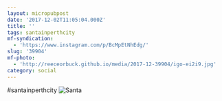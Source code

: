 ```yaml
---
layout: micropubpost
date: '2017-12-02T11:05:04.000Z'
title: ''
tags: santainperthcity
mf-syndication:
  - 'https://www.instagram.com/p/BcMpEtNhEdg/'
slug: '39904'
mf-photo:
  - 'http://reeceorbuck.github.io/media/2017-12-39904/igo-ei2i9.jpg'
category: social
---
```

#santainperthcity
![](http://reeceorbuck.github.io/media/2017-12-39904/igo-ei2i9.jpg "Santa")
